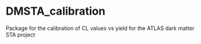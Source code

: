 # DMSTA_calibration
Package for the calibration of CL values vs yield for the ATLAS dark matter STA project
